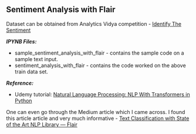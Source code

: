 ## Sentiment Analysis with Flair

Dataset can be obtained from Analytics Vidya competition -
[Identify The Sentiment]('https://datahack.analyticsvidhya.com/contest/linguipedia-codefest-natural-language-processing-1/')

__*IPYNB Files:*__
  - sample_sentiment_analysis_with_flair - contains the sample code on a sample text input.
  - sentiment_analysis_with_flair - contains the code worked on the above train data set.

__*Reference:*__
  - Udemy tutorial: [Natural Language Processing: NLP With Transformers in Python](https://www.udemy.com/course/nlp-with-transformers/)
  
One can even go through the Medium article which I came across. I found this article article and very much informative -
[Text Classification with State of the Art NLP Library — Flair](https://towardsdatascience.com/text-classification-with-state-of-the-art-nlp-library-flair-b541d7add21f)
